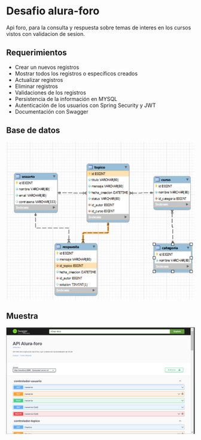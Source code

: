 
# Desafio alura-foro

Api foro, para la consulta y respuesta sobre temas de interes en los cursos vistos con validacion de sesion.


## Requerimientos

- Crear un nuevos registros
- Mostrar todos los registros o  específicos creados
- Actualizar registros
- Eliminar registros
- Validaciones de los registros
- Persistencia de la información en MYSQL
- Autenticación de los usuarios con Spring Security y JWT
- Documentación con Swagger
## Base de datos
![](https://github.com/chard33/challengeOneForoAluraLatam/raw/main/src/main/resources/BD.png)
## Muestra

![](https://github.com/chard33/challengeOneForoAluraLatam/raw/main/src/main/resources/Captura.png)

